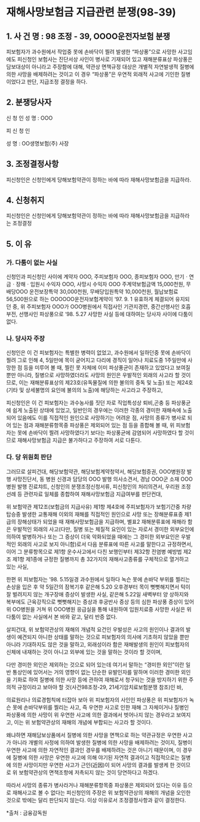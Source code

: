 # 재해사망보험금 지급관련 분쟁(98-39)

## 1. 사 건 명 : 98 조정 - 39, OOOO운전자보험 분쟁

피보험자가 과수원에서 작업중 못에 손바닥이 찔려 발생한 “파상풍”으로 사망한 사고임에도 피신청인 보험사는 진단서상 사인이 병사로 기재되어 있고 재해분류표상 파상풍은 담보대상이 아니라고 주장함에 대해, 약관상 면책규정 대상은 개별적 자연발생적 질병에 의한 사망을 배제하려는 것이고 이 경우 “파상풍”은 우연적 외래적 사고에 기인한 질병이었다고 판단, 지급조정 결정을 하다.

## 2. 분쟁당사자                                               
신  청  인   성  명 : OOO 

피 신 청 인  

성  명 : OO생명보험(주) 사장
   

## 3. 조정결정사항
피신청인은 신청인에게 당해보험약관이 정하는 바에 따라 재해사망보험금을 지급하라.

## 4. 신청취지

피신청인은 신청인에게 당해보험약관이 정하는 바에 따라 재해사망보험금을 지급하라는 조정결정

## 5. 이     유

### 가. 다툼이 없는 사실

신청인과 피신청인 사이에 계약자 OOO, 주피보험자 OOO, 종피보험자 OOO, 만기ㆍ연금ㆍ장해ㆍ입원시 수익자 OOO, 사망시 수익자 OOO 주계약보험금액 15,000천원, 무배당OOO 운전보장특약 30,000천원, 무배당입원특약 10,000천원, 월납보험료 56,500원으로 하는 OOOOOO운전자보험계약이 ‘97. 9. 1 유효하게 체결되어 유지되던 중, 위 주피보험자 OOO가 OOO병원에서 직접사인 기관지경련, 중간선행사인 호흡부전, 선행사인 파상풍으로 ‘98. 5.27 사망한 사실 등에 대하여는 당사자 사이에 다툼이 없다.


### 나. 당사자 주장

신청인은 이 건 피보험자는 특별한 병력이 없었고, 과수원에서 일하던중 못에 손바닥이 찔려 그로 인해 4, 5일만에 목이 굳어지고 다리에 경직이 일어나 치료도중 1주일만에 사망한 점 등을 미루어 볼 때, 찔린 못 자체에 이미 파상풍균이 존재하고 있었다고 보여질 뿐만 아니라, 질병으로 사망하였더라도 사망의 원인은 우발적인 외래의 사고라 할 것이므로, 이는 재해분류표상의 제23호(유독물질에 의한 불의의 중독 및 노출) 또는 제24호(기타 및 상세불명의 요인에 불의의 노출)에 해당하는 사고라고 주장하고,

피신청인은 이 건 피보험자는 과수농사를 짓던 자로 직업특성상 퇴비,곤충 등 파상풍균에 쉽게 노출된 상태에 있었고, 일반인의 경우에는 이러한 각종의 경미한 재해속에 노출되어 있음에도 이를 직접적인 원인으로 사망하기는 어려운 점, 사망의 종류가 병사로 되어 있는 점과 재해분류항목중 파상풍은 제외되어 있는 점 등을 종합해 볼 때, 위 피보험자는 못에 손바닥이 찔려  사망하였다기 보다는 파상풍균에 감염되어 사망하였다 할 것이므로 재해사망보험금 지급은 불가하다고 주장하여 서로 다툰다.


### 다. 당 위원회 판단

그러므로 살피건대, 해당보험약관, 해당보험계약청약서, 해당보험증권, OOO병원장 발행 사망진단서, 동 병원 신경과 담당의 OOO 발행 의사소견서, 경남 OOO군 소재 OOO병원 발행 진료챠트, 신청인의 분쟁조정신청서류, 피신청인의 처리의견서, 우리원 조정선례 등 관련자료 일체를 종합하여 재해사망보험금 지급여부를 판단컨대,

위 보험약관 제12조(보험금의 지급사유) 제1항 제4호에 주피보험자가 보험기간중 차량탑승중 발생한 교통재해 이외의 재해를 직접적인 원인으로 사망 또는 장해분류표중 제1급의 장해상태가 되었을 때 재해사망보험금을 지급하며, 별표2 재해분류표에 재해라 함은 우발적인 외래의 사고(다만, 질병 또는 체질적 요인이 있는 자로서 경미한 외부요인에 의하여 발병하거나 또는 그 증상이 더욱 악화되었을 때에는 그 경미한 외부요인은 우발적인 외래의 사고로 보지 아니함)로서 다음 분류표에 따른 사고를 말한다고 규정하면서, 이어 그 분류항목으로 제1항 운수사고에서 다친 보행인부터 제32항 전염병 예방법 제2조 제1항 제1종에 규정한 질병까지  총 32가지의 재해사고종류를 구체적으로 열거하고 있는 사실,

한편 위 피보험자는 ’98. 5.15일경 과수원에서 일하다 녹슨 못에 손바닥 부위를 찔리는 손상을 입은 후 약 5일간의 잠복기후 같은해 5.20 오후경부터 목이 뻣뻣해지면서 턱이 잘 벌려지지 않는 개구장애 증상이 발생한 사실, 같은해 5.22일 새벽부터 양 상하지와 복부에도 근육강직으로 뻣뻣해지는 증상과 후궁반사 증상 등의 심한 파상풍 증상이 있어 위 OO병원을 거쳐 위 OOO병원 응급실을 통해 내원하여 입원치료중 사망한 사실은 위 다툼이 없는 사실에서 본 바와 같고, 달리 반증 없다.

살피건대, 위 보험약관상의 재해의 개념적 요건인 우발성은 사고의 원인이나 결과의 발생이 예견되지 아니한 상태를 말하는 것으로 피보험자의 의사에 기초하지 않았을 뿐만 아니라 기대하지도 않은 것을 말하고, 외래성이라 함은 재해발생의 원인이 피보험자의 신체에 내재하는 것이 아니고 외부에 있는 것을 말하는 것이라 할 것이며,

다만 경미한 외인은 제외하는 것으로 되어 있는데 여기서 말하는 “경미한 외인”이란 일반 통상인에 있어서는 거의 영향이 없는 단순한 유발인자를 말하며 이러한 경미한 외인을 기화로 하여 질병에 의한 사망 등에 관하여 재해로서 청구되는 것을 방지하기 위한 주의적 규정이라고 보아야 할 것(사건98조정-29, 21세기암치료보험분쟁 참조)인 바,

의료원리나 의료경험칙에 터잡아 보아  위 피보험자의 사인인 파상풍은 위 피보험자가 녹슨 못에 손바닥부위를 찔리는 사고, 즉 우연한 사고로 인한 재해 그 자체이거나 질병인 파상풍에 의한 사망이 위 우연한 사고에 의한 결과에서 벗어나지 않는 경우라고 보여지고, 이는 위 보험약관상의 재해의 개념에 부합되는 사고라 할 것이다.

왜냐하면 재해담보상품에서 질병에 의한 사망을 면책으로 하는 약관규정은 우연한 사고가 아니라 개별의 사정에 의하여 발생한 질병에 의한 사망을 배제하려는 것이지, 질병이 우연한 사고에 의한 자연적인 결과인 경우를 배제하려는 것은 아니기 때문이며, 이 경우에 질병에 의한 사망은 우연한 사고에 의해 야기된 자연적 결과이고 직접적으로는 질병에 의한 사망이지만 우연한 사고가 근인(近因)이 되어 사망의 결과를 발생케 한 것이므로 위 보험약관상의 면책조항에 저촉되지 않는 것이 당연하다고 하겠다.

따라서 사망의 종류가 병사라거나 재해분류항목중 파상풍은 제외되어 있다는 이유 등으로 재해사고로 볼 수 없다는 피신청인의 주장은 위 보험약관상의 재해의 개념을 오인한 것으로 밖에는 달리 판단되지 않는다. 이상 이유로서 조정결정사항과 같이 결정한다.

*출처 : 금융감독원

